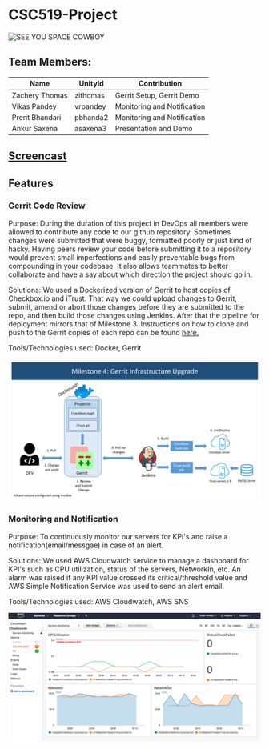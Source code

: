 # CSC519-Project

![SEE YOU SPACE COWBOY](https://img.youtube.com/vi/yg7V67ptg18/0.jpg)

## Team Members:
| Name | UnityId | Contribution |
|---------------------|-------|-----|
| Zachery Thomas | zithomas | Gerrit Setup, Gerrit Demo |
| Vikas Pandey | vrpandey | Monitoring and Notification |
| Prerit Bhandari | pbhanda2 | Monitoring and Notification |
| Ankur Saxena | asaxena3 | Presentation and Demo |

## [Screencast](https://youtu.be/G25nLDc0o44)


## Features

### Gerrit Code Review

Purpose: During the duration of this project in DevOps all members were allowed to contribute any code to our github repository. Sometimes changes were submitted that were buggy, formatted poorly or just kind of hacky. Having peers review your code before submitting it to a repository would prevent small imperfections and easily preventable bugs from compounding in your codebase. It also allows teammates to better collaborate and have a say about which direction the project should go in.

Solutions: We used a Dockerized version of Gerrit to host copies of Checkbox.io and iTrust. That way we could upload changes to Gerrit, submit, amend or abort those changes before they are submitted to the repo, and then build those changes using Jenkins. After that the pipeline for deployment mirrors that of Milestone 3. Instructions on how to clone and push to the Gerrit copies of each repo can be found [here.](./Deployment%2BRollingUpdate/HOW%20TO%20COMMIT%20TO%20GERRIT.md)

Tools/Technologies used: Docker, Gerrit

![Gerrit Infrastucture Example](./tutorial-material/GerritInfra.png)

### Monitoring and Notification

Purpose: To continuously monitor our servers for KPI's and raise a notification(email/messgae) in case of an alert.

Solutions: We used AWS Cloudwatch service to manage a dashboard for KPI's such as CPU utilization, status of the servers, NetworkIn, etc. An alarm was raised if any KPI value crossed its critical/threshold value and AWS Simple Notification Service was used to send an alert email.

Tools/Technologies used: AWS Cloudwatch, AWS SNS


![image](./CanaryRelease/Cloudwatch_dashboard.png "Monitoring Dashboard")

